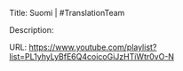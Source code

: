 Title: Suomi | #TranslationTeam

Description:

URL: https://www.youtube.com/playlist?list=PL1yhyLyBfE6Q4coicoGiJzHTiWtr0vO-N
